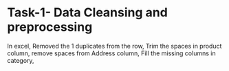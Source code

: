 # Task-1- Data Cleansing and preprocessing
In excel,
Removed the 1 duplicates from the row,
Trim the spaces in product column,
remove spaces from Address column,
Fill the missing columns in category,
